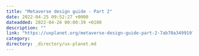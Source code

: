 ```yaml
---
title: "Metaverse design guide - Part 2"
date: 2022-04-25 09:52:27 +0000
dateadded: 2022-04-26 00:00:39 +0100
description: ""
link: "https://uxplanet.org/metaverse-design-guide-part-2-7ab70a349919?source=rss----819cc2aaeee0---4"
category:
directory: _directory/ux-planet.md
---
```

